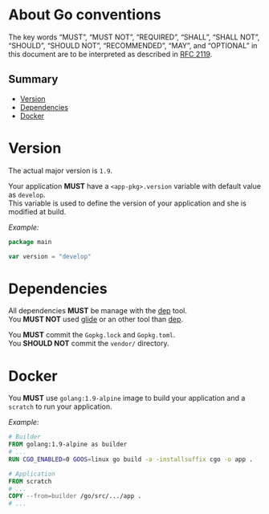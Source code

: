 # About Go conventions

The key words “MUST”, “MUST NOT”, “REQUIRED”, “SHALL”, “SHALL NOT”, “SHOULD”, “SHOULD NOT”, “RECOMMENDED”, “MAY”, and “OPTIONAL” in this document are to be interpreted as described in [RFC 2119](https://tools.ietf.org/html/rfc2119).

## Summary

* [Version](#version)
* [Dependencies](#dependencies)
* [Docker](#docker)

# Version

The actual major version is `1.9`.

Your application __MUST__ have a `<app-pkg>.version` variable with default value as `develop`.  
This variable is used to define the version of your application and she is modified at build.

_Example:_
```go
package main

var version = "develop"
```

# Dependencies

All dependencies __MUST__ be manage with the [dep](https://github.com/golang/dep) tool.  
You __MUST NOT__ used [glide](https://github.com/Masterminds/glide) or an other tool than [dep](https://github.com/golang/dep).

You __MUST__ commit the `Gopkg.lock` and `Gopkg.toml`.  
You __SHOULD NOT__ commit the `vendor/` directory.

# Docker

You __MUST__ use `golang:1.9-alpine` image to build your application and a `scratch` to run your application.

_Example:_

```dockerfile
# Builder
FROM golang:1.9-alpine as builder
# ...
RUN CGO_ENABLED=0 GOOS=linux go build -a -installsuffix cgo -o app .

# Application
FROM scratch
# ...
COPY --from=builder /go/src/.../app .
# ...
```
